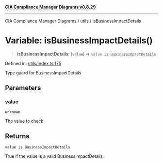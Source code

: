 [**CIA Compliance Manager Diagrams v0.8.29**](../../README.md)

***

[CIA Compliance Manager Diagrams](../../modules.md) / [utils](../README.md) / isBusinessImpactDetails

# Variable: isBusinessImpactDetails()

> **isBusinessImpactDetails**: (`value`) => `value is BusinessImpactDetails`

Defined in: [utils/index.ts:175](https://github.com/Hack23/cia-compliance-manager/blob/5836b4c74e2010cd05eca63c0016fd711c628ec9/src/utils/index.ts#L175)

Type guard for BusinessImpactDetails

## Parameters

### value

`unknown`

The value to check

## Returns

`value is BusinessImpactDetails`

True if the value is a valid BusinessImpactDetails
